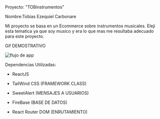 Proyecto: "TOBinstrumentos"

Nombre:Tobias Ezequiel Carbonare

Mi proyecto se basa en un Ecommerce sobre instrumentos musicales. Eleji esta tematica ya que soy musico y era lo que mas me resultaba adecuado para este proyecto.



Gif DEMOSTRATIVO

![flujo de app](https://user-images.githubusercontent.com/101369142/184255966-6541b56d-b1a6-4557-aa0e-5dd6ffecfdcd.gif)


 Dependencias Utilizadas:
* ReactJS
  
  
* TailWind CSS (FRAMEWORK CLASS)
 
  
* SweetAlert (MENSAJES A USUARIOS)
 

* FireBase (BASE DE DATOS)
 
  
* React Router DOM (ENRUTAMIENTO)
 
  
